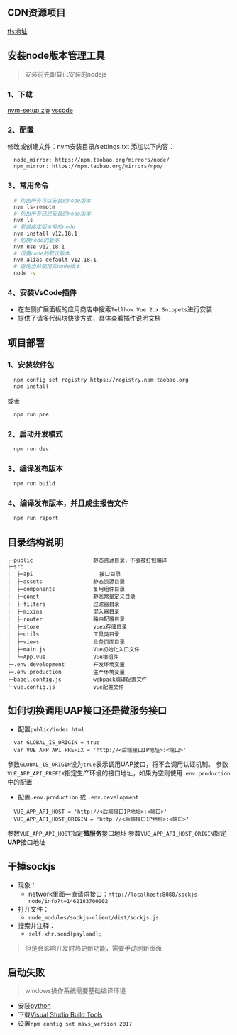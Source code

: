## CDN资源项目

[tfs地址](http://192.168.14.227/DefaultCollection/PSSCS/_git/th-vue-cdn)

## 安装node版本管理工具

> 安装前先卸载已安装的nodejs

### 1、下载

[nvm-setup.zip](https://github.com/coreybutler/nvm-windows/releases)
[vscode](https://vscode.en.softonic.com/download)


### 2、配置

  修改或创建文件：nvm安装目录/settings.txt
  添加以下内容：

```
  node_mirror: https://npm.taobao.org/mirrors/node/ 
  npm_mirror: https://npm.taobao.org/mirrors/npm/
```

### 3、常用命令

```bash
  # 列出所有可以安装的node版本
  nvm ls-remote
  # 列出所有已经安装的node版本
  nvm ls
  # 安装指定版本号的node
  nvm install v12.18.1
  # 切换node的版本
  nvm use v12.18.1
  # 设置node的默认版本
  nvm alias default v12.18.1
  # 查询当前使用的node版本
  node -v
```

### 4、安装VsCode插件

- 在左侧扩展面板的应用商店中搜索`Tellhow Vue 2.x Snippets`进行安装
- 提供了请多代码块快捷方式，具体查看插件说明文档

## 项目部署

### 1、安装软件包

```bash
  npm config set registry https://registry.npm.taobao.org
  npm install
```

或者

```bash
  npm run pre
```


### 2、启动开发模式

```bash
  npm run dev
```

### 3、编译发布版本

```bash
  npm run build
```

### 4、编译发布版本，并且成生报告文件

```bash
  npm run report
```

## 目录结构说明

```
┌─public                   静态资源目录，不会被打包编译
├─src
│  ├─api            	     接口目录
│  ├─assets            	   静态资源目录
│  ├─components            复用组件目录
│  ├─const                 静态常量定义目录
│  ├─filters               过滤器目录
│  ├─mixins                混入器目录
│  ├─router                路由配置目录
│  ├─store                 vuex存储目录
│  ├─utils                 工具类目录
│  ├─views                 业务页面目录
│  ├─main.js               Vue初始化入口文件
│  └─App.vue               Vue根组件
├─.env.development         开发环境变量
├─.env.production          生产环境变量
├─babel.config.js          webpack编译配置文件
└─vue.config.js            vue配置文件
```

## 如何切换调用**UAP**接口还是**微服务**接口

- 配置`public/index.html`

```
  var GLOBAL_IS_ORIGIN = true
  var VUE_APP_API_PREFIX = 'http://<后端接口IP地址>:<端口>'
```

  参数`GLOBAL_IS_ORIGIN`设为`true`表示调用UAP接口，将不会调用认证机制。
  参数`VUE_APP_API_PREFIX`指定生产环境的接口地址，如果为空则使用`.env.production`中的配置

- 配置`.env.production` 或 `.env.development`

```
  VUE_APP_API_HOST = 'http://<后端接口IP地址>:<端口>'
  VUE_APP_API_HOST_ORIGIN = 'http://<后端接口IP地址>:<端口>'
```
  参数`VUE_APP_API_HOST`指定**微服务**接口地址
  参数`VUE_APP_API_HOST_ORIGIN`指定**UAP**接口地址


## 干掉sockjs
- 现象：
  - network里面一直请求接口：`http://localhost:8080/sockjs-node/info?t=1462183700002`
- 打开文件：
  - `node_modules/sockjs-client/dist/sockjs.js`
- 搜索并注释：
  - `self.xhr.send(payload);`
> 但是会影响开发时热更新功能，需要手动刷新页面

## 启动失败

> windows操作系统需要基础编译环境

- 安装[python](https://www.python.org/downloads/windows/)
- 下载[Visual Studio Build Tools](https://visualstudio.microsoft.com/thank-you-downloading-visual-studio/?sku=BuildTools)
- 设置`npm config set msvs_version 2017`